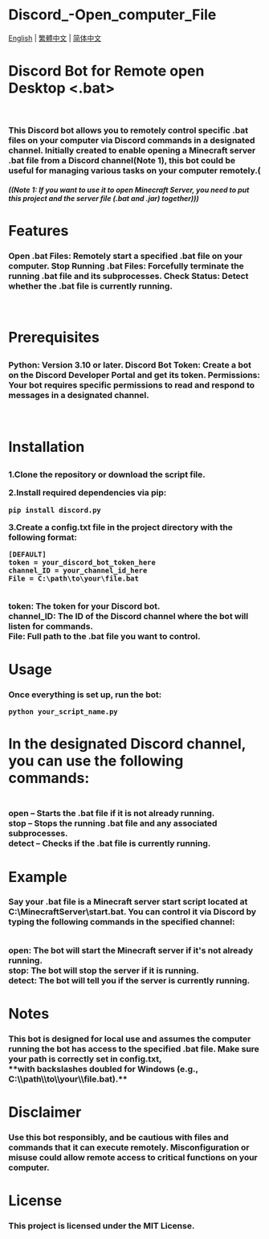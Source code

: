 # Discord_-Open_computer_File

 [English](README.md) | [繁體中文](docs/tw/README.md) | [简体中文](docs/cn/README.md) 

<H1>Discord Bot for Remote open Desktop <.bat>  <br><br>


<H3>This Discord bot allows you to remotely control specific .bat files on your computer via Discord commands in a designated channel. Initially created to enable opening a Minecraft server .bat file from a Discord channel(Note 1), this bot could be useful for managing various tasks on your computer remotely.(<h5>((Note 1: If you want to use it to open Minecraft Server, you need to put this project and the server file (.bat and .jar) together)))

<H1>Features
<H3>Open .bat Files: Remotely start a specified .bat file on your computer.
Stop Running .bat Files: Forcefully terminate the running .bat file and its subprocesses.
Check Status: Detect whether the .bat file is currently running.

<br><H1>Prerequisites
<H3>Python: Version 3.10 or later.
Discord Bot Token: Create a bot on the Discord Developer Portal and get its token.
Permissions: Your bot requires specific permissions to read and respond to messages in a designated channel.

<br><H1>Installation
	
<H3>1.Clone the repository or download the script file.

2.Install required dependencies via pip:

<pre><code>pip install discord.py</code></pre>

3.Create a config.txt file in the project directory with the following format:
<pre><code>[DEFAULT]
token = your_discord_bot_token_here
channel_ID = your_channel_id_here
File = C:\path\to\your\file.bat</code></pre>

<br>token: The token for your Discord bot.
<br>channel_ID: The ID of the Discord channel where the bot will listen for commands.
<br>File: Full path to the .bat file you want to control.

<H1>Usage
<H3>Once everything is set up, run the bot:


<pre><code>python your_script_name.py</code></pre>

<H1>In the designated Discord channel, you can use the following commands:

<H3><br>open – Starts the .bat file if it is not already running.
<br>stop – Stops the running .bat file and any associated subprocesses.
<br>detect – Checks if the .bat file is currently running.

<H1>Example
<H3>Say your .bat file is a Minecraft server start script located at C:\MinecraftServer\start.bat. You can control it via Discord by typing the following commands in the specified channel:

<br>open: The bot will start the Minecraft server if it's not already running.
<br>stop: The bot will stop the server if it is running.
<br>detect: The bot will tell you if the server is currently running.
<H1>Notes
<H3>This bot is designed for local use and assumes the computer running the bot has access to the specified .bat file. Make sure your path is correctly set in config.txt, 
<br>**with backslashes doubled for Windows (e.g., C:\\path\\to\\your\\file.bat).**

<H1>Disclaimer
<H3>Use this bot responsibly, and be cautious with files and commands that it can execute remotely. Misconfiguration or misuse could allow remote access to critical functions on your computer.

<H1>License
<H3>This project is licensed under the MIT License.
